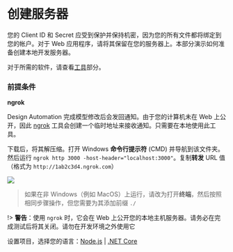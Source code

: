 # 创建服务器

您的 Client ID 和 Secret 应受到保护并保持机密，因为您的所有文件都将绑定到您的帐户。对于 Web 应用程序，请将其保留在您的服务器上。本部分演示如何准备创建本地开发服务器。

对于所需的软件，请查看[工具](/zh-CN/environment/tools/)部分。

### 前提条件

**ngrok**

Design Automation 完成模型修改后会发回通知。由于您的计算机未在 Web 上公开，因此 [ngrok](https://ngrok.com/) 工具会创建一个临时地址来接收通知。只需要在本地使用此工具。 

下载后，将其解压缩。打开 Windows **命令行提示符** (CMD) 并导航到该文件夹。然后运行 `ngrok http 3000 -host-header="localhost:3000"`。复制**转发** URL 值（格式为 `http://1ab2c3d4.ngrok.com`）

![](/_media/designautomation/ngrok.gif)

> 如果在非 Windows（例如 MacOS）上运行，请改为打开**终端**，然后按照相同步骤操作，但您需要为其添加前缀 `./`

!> **警告**：使用 `ngrok` 时，它会在 Web 上公开您的本地主机服务器。请务必在完成测试后将其关闭。请勿在开发环境之外使用它

设置项目，选择您的语言：[Node.js](/zh-CN/environment/setup/nodejs_da) | [.NET Core](/zh-CN/environment/setup/netcore_da)